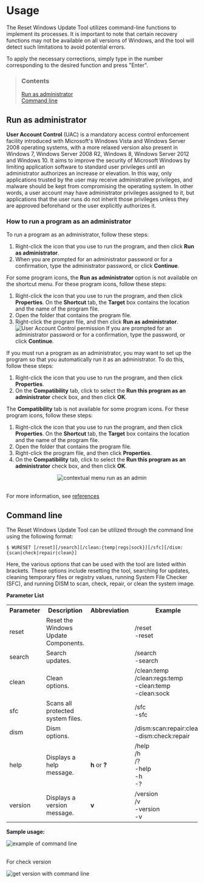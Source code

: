 # Usage

The Reset Windows Update Tool utilizes command-line functions to implement its processes. It is important to note that certain recovery functions may not be available on all versions of Windows, and the tool will detect such limitations to avoid potential errors.

To apply the necessary corrections, simply type in the number corresponding to the desired function and press "Enter".

> ### Contents
>
> [Run as administrator](#run-as-administrator) <br />
> [Command line](#command-line)

## Run as administrator

**User Account Control** (UAC) is a mandatory access control enforcement facility introduced with Microsoft's Windows Vista and Windows Server 2008 operating systems, with a more relaxed version also present in Windows 7, Windows Server 2008 R2, Windows 8, Windows Server 2012 and Windows 10. It aims to improve the security of Microsoft Windows by limiting application software to standard user privileges until an administrator authorizes an increase or elevation. In this way, only applications trusted by the user may receive administrative privileges, and malware should be kept from compromising the operating system. In other words, a user account may have administrator privileges assigned to it, but applications that the user runs do not inherit those privileges unless they are approved beforehand or the user explicitly authorizes it.

### How to run a program as an administrator

To run a program as an administrator, follow these steps:

1. Right-click the icon that you use to run the program, and then click **Run as administrator**.
2. When you are prompted for an administrator password or for a confirmation, type the administrator password, or click **Continue**.

For some program icons, the **Run as administrator** option is not available on the shortcut menu. For these program icons, follow these steps:

1. Right-click the icon that you use to run the program, and then click **Properties**. On the **Shortcut** tab, the **Target** box contains the location and the name of the program file.
2. Open the folder that contains the program file.
3. Right-click the program file, and then click **Run as administrator**. ![User Account Control permission](https://sawinternal.blob.core.windows.net/gds-images/support/kbgraphics/public/en-us/securityshield.jpg) If you are prompted for an administrator password or for a confirmation, type the password, or click **Continue**.

If you must run a program as an administrator, you may want to set up the program so that you automatically run it as an administrator. To do this, follow these steps:

1. Right-click the icon that you use to run the program, and then click **Properties**.
2. On the **Compatibility** tab, click to select the **Run this program as an administrator** check box, and then click **OK**.

The **Compatibility** tab is not available for some program icons. For these program icons, follow these steps:

1. Right-click the icon that you use to run the program, and then click **Properties**. On the **Shortcut** tab, the **Target** box contains the location and the name of the program file.
2. Open the folder that contains the program file.
3. Right-click the program file, and then click **Properties**.
4. On the **Compatibility** tab, click to select the **Run this program as an administrator** check box, and then click **OK**.

<div align="center">
	<img src="https://docs.wureset.com/assets/images/runas.gif" alt="contextual menu run as an admin">
</div>
<br />

For more information, see [references](https://support.microsoft.com/en-us/kb/922708)

## Command line

The Reset Windows Update Tool can be utilized through the command line using the following format:

```
$ WURESET [/reset][/search][/clean:{temp|regs|sock}][/sfc][/dism:{scan|check|repair|clean}]
```

Here, the various options that can be used with the tool are listed within brackets. These options include resetting the tool, searching for updates, cleaning temporary files or registry values, running System File Checker (SFC), and running DISM to scan, check, repair, or clean the system image.

**Parameter List**

<table border="0" cellpadding="4">
	<tr>
		<th>
			Parameter
		</th>
		<th>
			Description
		</th>
		<th>
			Abbreviation
		</th>
		<th>
			Example
		</th>
	</tr>
	<tr>
		<td>
			reset
		</td>
		<td>
			Reset the Windows Update Components.
		</td>
		<td>
		</td>
		<td>
			/reset <br />
			-reset
		</td>
	</tr>
	<tr>
		<td>
			search
		</td>
		<td>
			Search updates.
		</td>
		<td>
		</td>
		<td>
			/search <br />
			-search
		</td>
	</tr>
	<tr>
		<td>
			clean
		</td>
		<td>
			Clean options.
		</td>
		<td>
		</td>
		<td>
			/clean:temp <br />
			/clean:regs:temp <br />
			-clean:temp <br />
			-clean:sock
		</td>
	</tr>
	<tr>
		<td>
			sfc
		</td>
		<td>
			Scans all protected system files.
		</td>
		<td>
		</td>
		<td>
			/sfc <br />
			-sfc
		</td>
	</tr>
	<tr>
		<td>
			dism
		</td>
		<td>
			Dism options.
		</td>
		<td>
		</td>
		<td>
			/dism:scan:repair:clean <br />
			-dism:check:repair
		</td>
	</tr>
	<tr>
		<td>
			help
		</td>
		<td>
			Displays a help message.
		</td>
		<td>
			<b>h</b> or <b>?</b>
		</td>
		<td>
			/help <br />
			/h <br />
			/? <br />
			-help <br />
			-h <br />
			-?
		</td>
	</tr>
	<tr>
		<td>
			version
		</td>
		<td>
			Displays a version message.
		</td>
		<td>
			<b>v</b>
		</td>
		<td>
			/version <br />
			/v <br />
			-version <br />
			-v
		</td>
	</tr>
</table>

**Sample usage:**

<div>
	<img src="https://docs.wureset.com/assets/images/commands.gif" alt="example of command line">
</div>
<br />

For check version

<div>
	<img src="https://docs.wureset.com/assets/images/version.gif" alt="get version with command line">
</div>
<br />
